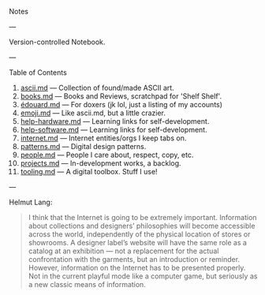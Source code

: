 Notes

—

Version-controlled Notebook.

—

Table of Contents

1. [ascii.md](https://github.com/edouerd/notes/blob/gh-pages/ascii.md) — Collection of found/made ASCII art.
2. [books.md](https://github.com/edouerd/notes/blob/gh-pages/books.md) — Books and Reviews, scratchpad for 'Shelf Shelf'.
3. [édouard.md](https://github.com/edouerd/notes/blob/gh-pages/edouard.md) — For doxers (jk lol, just a listing of my accounts)
4. [emoji.md](https://github.com/edouerd/notes/blob/gh-pages/emoji.md) — Like ascii.md, but a little crazier.
5. [help-hardware.md](https://github.com/edouerd/notes/blob/gh-pages/help-hardware.md) — Learning links for self-development.
6. [help-software.md](https://github.com/edouerd/notes/blob/gh-pages/help-software.md) — Learning links for self-development.
6. [internet.md](https://github.com/edouerd/notes/blob/gh-pages/internet.md) — Internet entities/orgs I keep tabs on.
7. [patterns.md](https://github.com/edouerd/notes/blob/gh-pages/patterns.md) — Digital design patterns.
8. [people.md](https://github.com/edouerd/notes/blob/gh-pages/people.md) — People I care about, respect, copy, etc.
9. [projects.md](https://github.com/edouerd/notes/blob/gh-pages/projects.md) — In-development works, a backlog.
10. [tooling.md](https://github.com/edouerd/notes/blob/gh-pages/tooling.md) — A digital toolbox. Stuff I use!

—

Helmut Lang:

> I think that the Internet is going to be extremely important. Information about collections and designers’ philosophies will become accessible across the world, independently of the physical location of stores or showrooms. A designer label’s website will have the same role as a catalog at an exhibition — not a replacement for the actual confrontation with the garments, but an introduction or reminder. However, information on the Internet has to be presented properly. Not in the current playful mode like a computer game, but seriously as a new classic means of information.
